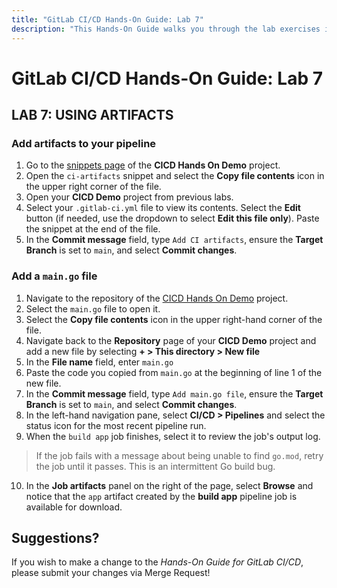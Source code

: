 ```yaml
---
title: "GitLab CI/CD Hands-On Guide: Lab 7"
description: "This Hands-On Guide walks you through the lab exercises in the GitLab CI/CD course."
---
```


# GitLab CI/CD Hands-On Guide: Lab 7


## LAB 7: USING ARTIFACTS

### Add artifacts to your pipeline

1. Go to the [snippets page](https://ilt.gitlabtraining.cloud/professional-services-classes/gitlab-ci-cd/gitlab-cicd-hands-on-demo/-/snippets) of the **CICD Hands On Demo** project.
1. Open the `ci-artifacts` snippet and select the **Copy file contents** icon in the upper right corner of the file.
1. Open your **CICD Demo** project from previous labs.
1. Select your `.gitlab-ci.yml` file to view its contents. Select the **Edit** button (if needed, use the dropdown to select **Edit this file only**). Paste the snippet at the end of the file.
1. In the **Commit message** field, type `Add CI artifacts`, ensure the **Target Branch** is set to `main`, and select **Commit changes**.

### Add a `main.go` file

1. Navigate to the repository of the [CICD Hands On Demo](https://ilt.gitlabtraining.cloud/professional-services-classes/gitlab-ci-cd/gitlab-cicd-hands-on-demo) project.
1. Select the `main.go` file to open it.
1. Select the **Copy file contents** icon in the upper right-hand corner of the file.
1. Navigate back to the **Repository** page of your **CICD Demo** project and add a new file by selecting **+ > This directory > New file**
1. In the **File name** field, enter `main.go`
1. Paste the code you copied from `main.go` at the beginning of line 1 of the new file.
1. In the **Commit message** field, type `Add main.go file`, ensure the **Target Branch** is set to `main`, and select **Commit changes**.
1. In the left-hand navigation pane, select **CI/CD > Pipelines** and select the status icon for the most recent pipeline run.
1. When the `build app` job finishes, select it to review the job's output log.
> If the job fails with a message about being unable to find `go.mod`, retry the job until it passes. This is an intermittent Go build bug.
10. In the **Job artifacts** panel on the right of the page, select **Browse** and notice that the `app` artifact created by the **build app** pipeline job is available for download.

## Suggestions?

If you wish to make a change to the *Hands-On Guide for GitLab CI/CD*, please submit your changes via Merge Request!
